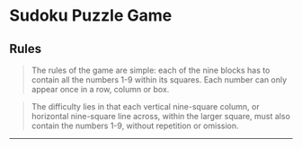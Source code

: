 # Sudoku Puzzle Game

## Rules

>The rules of the game are simple: each of the nine blocks has to contain all the numbers 1-9 within its squares. Each number can only appear once in a row, column or box.

>The difficulty lies in that each vertical nine-square column, or horizontal nine-square line across, within the larger square, must also contain the numbers 1-9, without repetition or omission.

---

